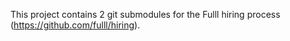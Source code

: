This project contains 2 git submodules for the Fulll hiring process (https://github.com/fulll/hiring).